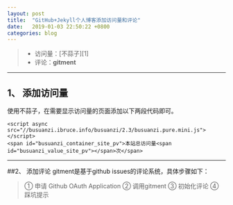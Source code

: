 ```yaml
---
layout: post
title:  "GitHub+Jekyll个人博客添加访问量和评论"
date:   2019-01-03 22:50:22 +0800
categories: blog
---
```


> * 访问量：[不蒜子][1]
> * 评论：**gitment**

---

## 1、 添加访问量
使用不蒜子，在需要显示访问量的页面添加以下两段代码即可。
```
<script async src="//busuanzi.ibruce.info/busuanzi/2.3/busuanzi.pure.mini.js"></script>
<span id="busuanzi_container_site_pv">本站总访问量<span id="busuanzi_value_site_pv"></span>次</span>
```

---
##2、 添加评论
gitment是基于github issues的评论系统，具体步骤如下：
> ① 申请 Github OAuth Application
> ② 调用gitment
> ③ 初始化评论
> ④ 踩坑提示











